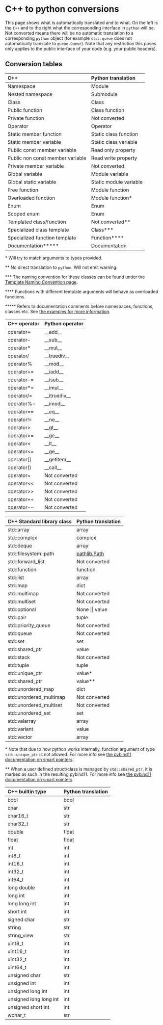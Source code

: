 # C++ to python conversions #

This page shows what is automatically translated and to what.
On the left is the `C++` and to the right what the corresponding interface in `python` will be.
Not converted means there will be no automatic translation to a corresponding `python` object (for example `std::queue` does not automatically translate to `queue.Queue`).
Note that any restriction this poses only applies to the public interface of your code (e.g. your public headers).

## Conversion tables ##

| C++                                 | Python translation             |
|:----------------------------------- |:------------------------------ |
| Namespace                           | Module                         |
| Nested namespace                    | Submodule                      |
| Class                               | Class                          |
| Public function                     | Class function                 |
| Private function                    | Not converted                  |
| Operator                            | Operator                       |
| Static member function              | Static class function          |
| Static member variable              | Static class variable          |
| Public const member variable        | Read only property             |
| Public non const member variable    | Read write property            |
| Private member variable             | Not converted                  |
| Global variable                     | Module variable                |
| Global static variable              | Static module variable         |
| Free function                       | Module function                |
| Overloaded function                 | Module function*               |
| Enum                                | Enum                           |
| Scoped enum                         | Enum                           |
| Templated class/function            | Not converted**                |
| Specialized class template          | Class***                       |
| Specialized function template       | Function****                   |
| Documentation*****                  | Documentation                  |

\* Will try to match arguments to types provided.

\*\* No direct translation to `python`. Will not emit warning.

\*\*\* The naming convention for these classes can be found under the [Template Naming Convention page](template_naming_convention.md).

\*\*\*\* Functions with different template arguments will behave as overloaded functions.

\*\*\*\*\* Refers to documentation comments before namespaces, functions, classes etc. See [the examples for more information](examples.md).

| C++ operator      | Python operator       |
|:----------------- |:--------------------- |
| operator+         | \_\_add\_\_           |
| operator-         | \_\_sub\_\_           |
| operator*         | \_\_mul\_\_           |
| operator/         | \_\_truediv\_\_       |
| operator%         | \_\_mod\_\_           |
| operator+=        | \_\_iadd\_\_          |
| operator-=        | \_\_isub\_\_          |
| operator*=        | \_\_imul\_\_          |
| operator/=        | \_\_itruediv\_\_      |
| operator%=        | \_\_imod\_\_          |
| operator==        | \_\_eq\_\_            |
| operator!=        | \_\_ne\_\_            |
| operator>         | \_\_gt\_\_            |
| operator>=        | \_\_ge\_\_            |
| operator<         | \_\_lt\_\_            |
| operator<=        | \_\_ge\_\_            |
| operator[]        | \_\_getitem\_\_       |
| operator()        | \_\_call\_\_          |
| operator=         | Not converted         |
| operator<<        | Not converted         |
| operator>>        | Not converted         |
| operator++        | Not converted         |
| operator--        | Not converted         |

| C++ Standard library class      | Python translation                                                |
|:------------------------------- |:----------------------------------------------------------------- |
| std::array                      | array                                                             |
| std::complex                    | [complex](https://docs.python.org/3/library/cmath.html)           |
| std::deque                      | array                                                             |
| std::filesystem::path           | [pathlib.Path](https://docs.python.org/3/library/pathlib.html)    |
| std::forward\_list              | Not converted                                                     |
| std::function                   | function                                                          |
| std::list                       | array                                                             |
| std::map                        | dict                                                              |
| std::multimap                   | Not converted                                                     |
| std::multiset                   | Not converted                                                     |
| std::optional                   | None \|\| value                                                   |
| std::pair                       | tuple                                                             |
| std::priority\_queue            | Not converted                                                     |
| std::queue                      | Not converted                                                     |
| std::set                        | set                                                               |
| std::shared_ptr                 | value                                                             |
| std::stack                      | Not converted                                                     |
| std::tuple                      | tuple                                                             |
| std::unique_ptr                 | value*                                                            |
| std::shared_ptr                 | value**                                                           |
| std::unordered\_map             | dict                                                              |
| std::unordered\_multimap        | Not converted                                                     |
| std::unordered\_multiset        | Not converted                                                     |
| std::unordered\_set             | set                                                               |
| std::valarray                   | array                                                             |
| std::variant                    | value                                                             |
| std::vector                     | array                                                             |

\* Note that due to how python works internally, function argument of type `std::unique_ptr` is not allowed. For more info see [the pybind11 documentation on smart pointers](https://pybind11.readthedocs.io/en/stable/advanced/smart_ptrs.html).

\*\* When a user defined struct/class is managed by `std::shared_ptr`, it is marked as such in the resulting pybind11. For more info see [the pybind11 documentation on smart pointers](https://pybind11.readthedocs.io/en/stable/advanced/smart_ptrs.html).

| C++ builtin type           | Python translation       |
|:-------------------------- |:------------------------ |
| bool                       | bool                     |
| char                       | str                      |
| char16\_t                  | str                      |
| char32\_t                  | str                      |
| double                     | float                    |
| float                      | float                    |
| int                        | int                      |
| int8_t                     | int                      |
| int16_t                    | int                      |
| int32_t                    | int                      |
| int64_t                    | int                      |
| long double                | int                      |
| long int                   | int                      |
| long long int              | int                      |
| short int                  | int                      |
| signed char                | str                      |
| string                     | str                      |
| string\_view               | str                      |
| uint8_t                    | int                      |
| uint16_t                   | int                      |
| uint32_t                   | int                      |
| uint64_t                   | int                      |
| unsigned char              | str                      |
| unsigned int               | int                      |
| unsigned long int          | int                      |
| unsigned long long int     | int                      |
| unsigned short int         | int                      |
| wchar\_t                   | str                      |

